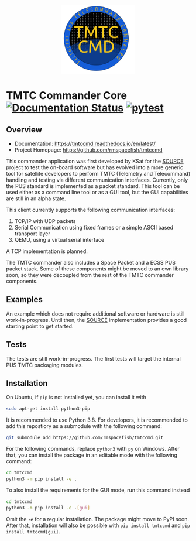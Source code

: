 <p align="center"> <img src="docs/logo_tmtccmd_smaller.png" width="40%"> </p>

TMTC Commander Core [![Documentation Status](https://readthedocs.org/projects/tmtccmd/badge/?version=latest)](https://tmtccmd.readthedocs.io/en/latest/?badge=latest)
[![pytest](https://github.com/rmspacefish/tmtccmd/actions/workflows/ci.yml/badge.svg?branch=develop&event=push)](https://github.com/rmspacefish/tmtccmd/actions/workflows/ci.yml)
====

## Overview

- Documentation: https://tmtccmd.readthedocs.io/en/latest/
- Project Homepage: https://github.com/rmspacefish/tmtccmd

This commander application was first developed by KSat for the 
[SOURCE](https://www.ksat-stuttgart.de/en/our-missions/source/) project to test the on-board 
software but has evolved into a more generic tool for satellite developers to perform TMTC 
(Telemetry and Telecommand) handling and testing via different communication interfaces. 
Currently, only the PUS standard is implemented as a packet standard. This tool can be used either 
as a command line tool or as a GUI tool, but the GUI capabilities are still in an alpha state.

This client currently supports the following communication interfaces:

1. TCP/IP with UDP packets
2. Serial Communication using fixed frames or a simple ASCII based transport layer
3. QEMU, using a virtual serial interface

A TCP implementation is planned.

The TMTC commander also includes a Space Packet and a ECSS PUS packet stack. Some of these
components might be moved to an own library soon, so they were decoupled from the rest 
of the TMTC commander components.

## Examples 

An example which does not require additional software or hardware is still work-in-progress.
Until then, the [SOURCE](https://git.ksat-stuttgart.de/source/tmtc) implementation provides
a good starting point to get started.

## Tests

The tests are still work-in-progress. The first tests will target the internal
PUS TMTC packaging modules.

## Installation

On Ubuntu, if `pip` is not installed yet, you can install it with

```sh
sudo apt-get install python3-pip
```

It is recommended to use Python 3.8.
For developers, it is recommended to add this repostiory as a submodule
with the following command:

```sh
git submodule add https://github.com/rmspacefish/tmtccmd.git
```

For the following commands, replace `python3` with `py` on Windows.
After that, you can install the package in an editable mode with the following command:

```sh
cd tmtccmd
python3 -m pip install -e .
```

To also install the requirements for the GUI mode, run this command instead

```sh
cd tmtccmd
python3 -m pip install -e .[gui]
```

Omit the `-e` for a regular installation. The package might move to PyPI soon.
After that, installation will also be possible with `pip install tmtccmd`
and `pip install tmtccmd[gui]`.
